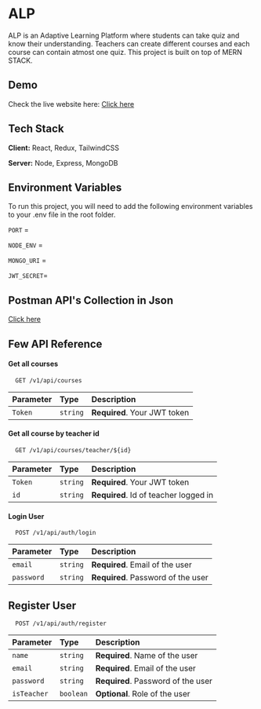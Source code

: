 
# ALP

ALP is an Adaptive Learning Platform where students can take quiz and know their understanding. Teachers can create different courses and each course can contain atmost one quiz. This project is built on top of MERN STACK.



## Demo

Check the live website here: [Click here](https://nbalp.herokuapp.com/)


## Tech Stack

**Client:** React, Redux, TailwindCSS

**Server:** Node, Express, MongoDB


## Environment Variables

To run this project, you will need to add the following environment variables to your .env file in the root folder.

`PORT` =

`NODE_ENV` = 

`MONGO_URI` = 

`JWT_SECRET`= 


## Postman API's Collection in Json
[Click here](https://www.getpostman.com/collections/ab85f2ba36373ad9ce5d)

## Few API Reference

#### Get all courses

```http
  GET /v1/api/courses
```

| Parameter | Type     | Description                |
| :-------- | :------- | :------------------------- |
| `Token` | `string` | **Required**. Your JWT token |

#### Get all course by teacher id

```http
  GET /v1/api/courses/teacher/${id}
```

| Parameter | Type     | Description                       |
| :-------- | :------- | :-------------------------------- |
| `Token` | `string` | **Required**. Your JWT token |
| `id`      | `string` | **Required**. Id of teacher logged in |

#### Login User

```http
  POST /v1/api/auth/login
```

| Parameter | Type     | Description                       |
| :-------- | :------- | :-------------------------------- |
| `email`      | `string` | **Required**. Email of the user |
| `password`      | `string` | **Required**. Password of the user |

## Register User

```http
  POST /v1/api/auth/register
```

| Parameter | Type     | Description                       |
| :-------- | :------- | :-------------------------------- |
| `name`      | `string` | **Required**. Name of the user |
| `email`      | `string` | **Required**. Email of the user |
| `password`      | `string` | **Required**. Password of the user |
| `isTeacher`      | `boolean` | **Optional**. Role of the user |





